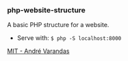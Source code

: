 ### php-website-structure

A basic PHP structure for a website.

- Serve with:
`$ php -S localhost:8000`

[MIT - André Varandas](LICENSE)